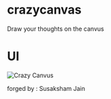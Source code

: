 # crazycanvas
<p> Draw your thoughts on the canvus </p>

# UI

<image src="https://user-images.githubusercontent.com/97833029/209444007-a8221dc1-085d-4573-93c9-f6634036fcf6.png" alt="Crazy Canvus" >



forged by : Susaksham Jain
